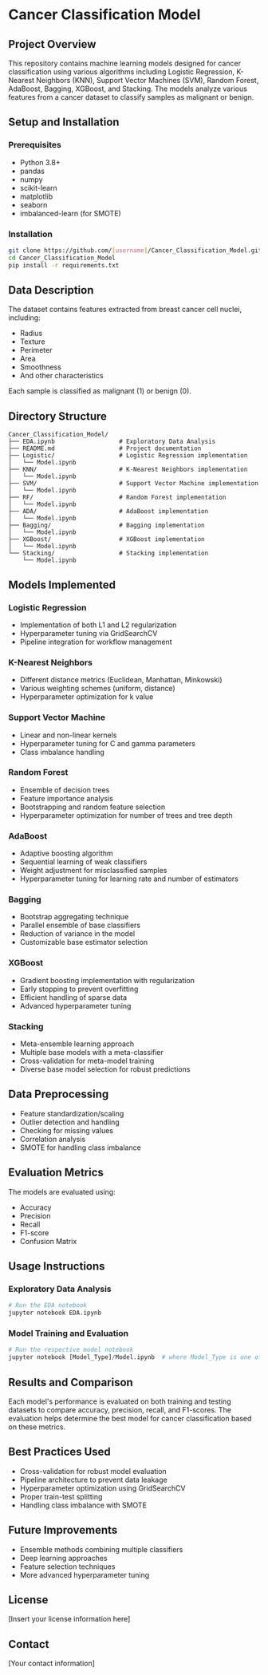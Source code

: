 # Cancer Classification Model

## Project Overview

This repository contains machine learning models designed for cancer classification using various algorithms including Logistic Regression, K-Nearest Neighbors (KNN), Support Vector Machines (SVM), Random Forest, AdaBoost, Bagging, XGBoost, and Stacking. The models analyze various features from a cancer dataset to classify samples as malignant or benign.

## Setup and Installation

### Prerequisites
- Python 3.8+
- pandas
- numpy
- scikit-learn
- matplotlib
- seaborn
- imbalanced-learn (for SMOTE)

### Installation
```bash
git clone https://github.com/[username]/Cancer_Classification_Model.git
cd Cancer_Classification_Model
pip install -r requirements.txt
```

## Data Description

The dataset contains features extracted from breast cancer cell nuclei, including:
- Radius
- Texture
- Perimeter
- Area
- Smoothness
- And other characteristics

Each sample is classified as malignant (1) or benign (0).

## Directory Structure

```
Cancer_Classification_Model/
├── EDA.ipynb                  # Exploratory Data Analysis
├── README.md                  # Project documentation
├── Logistic/                  # Logistic Regression implementation
│   └── Model.ipynb
├── KNN/                       # K-Nearest Neighbors implementation  
│   └── Model.ipynb
├── SVM/                       # Support Vector Machine implementation
│   └── Model.ipynb
├── RF/                        # Random Forest implementation
│   └── Model.ipynb
├── ADA/                       # AdaBoost implementation
│   └── Model.ipynb
├── Bagging/                   # Bagging implementation
│   └── Model.ipynb
├── XGBoost/                   # XGBoost implementation
│   └── Model.ipynb
└── Stacking/                  # Stacking implementation
    └── Model.ipynb
```

## Models Implemented

### Logistic Regression
- Implementation of both L1 and L2 regularization
- Hyperparameter tuning via GridSearchCV
- Pipeline integration for workflow management

### K-Nearest Neighbors
- Different distance metrics (Euclidean, Manhattan, Minkowski)
- Various weighting schemes (uniform, distance)
- Hyperparameter optimization for k value

### Support Vector Machine
- Linear and non-linear kernels
- Hyperparameter tuning for C and gamma parameters
- Class imbalance handling

### Random Forest
- Ensemble of decision trees
- Feature importance analysis
- Bootstrapping and random feature selection
- Hyperparameter optimization for number of trees and tree depth

### AdaBoost
- Adaptive boosting algorithm
- Sequential learning of weak classifiers
- Weight adjustment for misclassified samples
- Hyperparameter tuning for learning rate and number of estimators

### Bagging
- Bootstrap aggregating technique
- Parallel ensemble of base classifiers
- Reduction of variance in the model
- Customizable base estimator selection

### XGBoost
- Gradient boosting implementation with regularization
- Early stopping to prevent overfitting
- Efficient handling of sparse data
- Advanced hyperparameter tuning

### Stacking
- Meta-ensemble learning approach
- Multiple base models with a meta-classifier
- Cross-validation for meta-model training
- Diverse base model selection for robust predictions

## Data Preprocessing

- Feature standardization/scaling
- Outlier detection and handling
- Checking for missing values
- Correlation analysis
- SMOTE for handling class imbalance

## Evaluation Metrics

The models are evaluated using:
- Accuracy
- Precision
- Recall
- F1-score
- Confusion Matrix

## Usage Instructions

### Exploratory Data Analysis
```python
# Run the EDA notebook
jupyter notebook EDA.ipynb
```

### Model Training and Evaluation
```python
# Run the respective model notebook
jupyter notebook [Model_Type]/Model.ipynb  # where Model_Type is one of: Logistic, KNN, SVM, RF, ADA, Bagging, XGBoost, Stacking
```

## Results and Comparison

Each model's performance is evaluated on both training and testing datasets to compare accuracy, precision, recall, and F1-scores. The evaluation helps determine the best model for cancer classification based on these metrics.

## Best Practices Used

- Cross-validation for robust model evaluation
- Pipeline architecture to prevent data leakage
- Hyperparameter optimization using GridSearchCV
- Proper train-test splitting
- Handling class imbalance with SMOTE

## Future Improvements

- Ensemble methods combining multiple classifiers
- Deep learning approaches
- Feature selection techniques
- More advanced hyperparameter tuning

## License

[Insert your license information here]

## Contact

[Your contact information]
